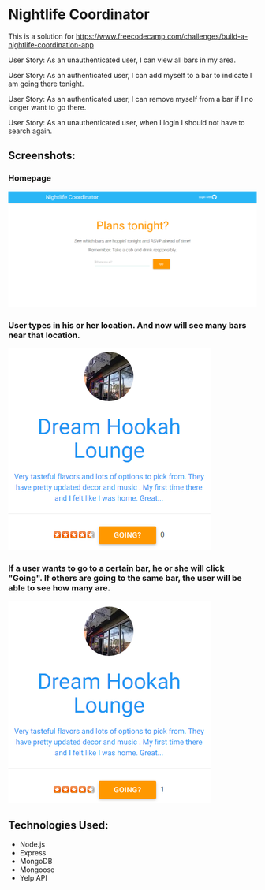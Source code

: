 # Nightlife Coordinator

This is a solution for https://www.freecodecamp.com/challenges/build-a-nightlife-coordination-app

User Story: As an unauthenticated user, I can view all bars in my area.

User Story: As an authenticated user, I can add myself to a bar to indicate I am going there tonight.

User Story: As an authenticated user, I can remove myself from a bar if I no longer want to go there.

User Story: As an unauthenticated user, when I login I should not have to search again.

## Screenshots:

### Homepage
<img src="/images/Nightlife1.PNG">

### User types in his or her location. And now will see many bars near that location.
<img src="/images/Nightlife2.PNG">

### If a user wants to go to a certain bar, he or she will click "Going". If others are going to the same bar, the user will be able to see how many are.
<img src="/images/Nightlife3.PNG">

## Technologies Used:
- Node.js
- Express
- MongoDB
- Mongoose
- Yelp API
